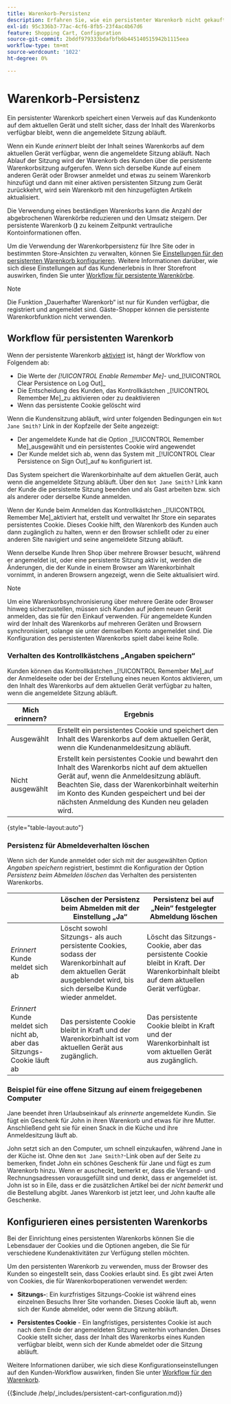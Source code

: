 ```yaml
---
title: Warenkorb-Persistenz
description: Erfahren Sie, wie ein persistenter Warenkorb nicht gekaufte Artikel im Warenkorb nachverfolgt und die Informationen für den nächsten Besuch des Kunden speichert.
exl-id: 95c336b3-77ac-4cf6-8fb5-23f4ac4b67d6
feature: Shopping Cart, Configuration
source-git-commit: 2bddf979333bdafbfb6b445140515942b1115eea
workflow-type: tm+mt
source-wordcount: '1022'
ht-degree: 0%

---
```


# Warenkorb-Persistenz

Ein persistenter Warenkorb speichert einen Verweis auf das Kundenkonto auf dem aktuellen Gerät und stellt sicher, dass der Inhalt des Warenkorbs verfügbar bleibt, wenn die angemeldete Sitzung abläuft.

Wenn ein Kunde _erinnert_ bleibt der Inhalt seines Warenkorbs auf dem aktuellen Gerät verfügbar, wenn die angemeldete Sitzung abläuft. Nach Ablauf der Sitzung wird der Warenkorb des Kunden über die persistente Warenkorbsitzung aufgerufen. Wenn sich derselbe Kunde auf einem anderen Gerät oder Browser anmeldet und etwas zu seinem Warenkorb hinzufügt und dann mit einer aktiven persistenten Sitzung zum Gerät zurückkehrt, wird sein Warenkorb mit den hinzugefügten Artikeln aktualisiert.

Die Verwendung eines beständigen Warenkorbs kann die Anzahl der abgebrochenen Warenkörbe reduzieren und den Umsatz steigern. Der persistente Warenkorb (**)** zu keinem Zeitpunkt vertrauliche Kontoinformationen offen.

Um die Verwendung der Warenkorbpersistenz für Ihre Site oder in bestimmten Store-Ansichten zu verwalten, können Sie [Einstellungen für den persistenten Warenkorb konfigurieren](#configure-a-persistent-cart). Weitere Informationen darüber, wie sich diese Einstellungen auf das Kundenerlebnis in Ihrer Storefront auswirken, finden Sie unter [Workflow für persistente Warenkörbe](#persistent-cart-workflow).

>[!NOTE]
>
>Die Funktion „Dauerhafter Warenkorb“ ist nur für Kunden verfügbar, die registriert und angemeldet sind. Gäste-Shopper können die persistente Warenkorbfunktion nicht verwenden.

## Workflow für persistenten Warenkorb

Wenn der persistente Warenkorb [aktiviert](#configure-a-persistent-cart) ist, hängt der Workflow von Folgendem ab:

- Die Werte der _[!UICONTROL Enable Remember Me]_- und_[!UICONTROL Clear Persistence on Log Out]_
- Die Entscheidung des Kunden, das Kontrollkästchen _[!UICONTROL Remember Me]_zu aktivieren oder zu deaktivieren
- Wenn das persistente Cookie gelöscht wird

Wenn die Kundensitzung abläuft, wird unter folgenden Bedingungen ein `Not Jane Smith?` Link in der Kopfzeile der Seite angezeigt:
- Der angemeldete Kunde hat die Option _[!UICONTROL Remember Me]_ausgewählt und ein persistentes Cookie wird angewendet
- Der Kunde meldet sich ab, wenn das System mit _[!UICONTROL Clear Persistence on Sign Out]_auf `No` konfiguriert ist.

Das System speichert die Warenkorbinhalte auf dem aktuellen Gerät, auch wenn die angemeldete Sitzung abläuft. Über den `Not Jane Smith?` Link kann der Kunde die persistente Sitzung beenden und als Gast arbeiten bzw. sich als anderer oder derselbe Kunde anmelden.

Wenn der Kunde beim Anmelden das Kontrollkästchen _[!UICONTROL Remember Me]_aktiviert hat, erstellt und verwaltet Ihr Store ein separates persistentes Cookie. Dieses Cookie hilft, den Warenkorb des Kunden auch dann zugänglich zu halten, wenn er den Browser schließt oder zu einer anderen Site navigiert und seine angemeldete Sitzung abläuft.

Wenn derselbe Kunde Ihren Shop über mehrere Browser besucht, während er angemeldet ist, oder eine persistente Sitzung aktiv ist, werden die Änderungen, die der Kunde in einem Browser am Warenkorbinhalt vornimmt, in anderen Browsern angezeigt, wenn die Seite aktualisiert wird.

>[!NOTE]
>
>Um eine Warenkorbsynchronisierung über mehrere Geräte oder Browser hinweg sicherzustellen, müssen sich Kunden auf jedem neuen Gerät anmelden, das sie für den Einkauf verwenden. Für angemeldete Kunden wird der Inhalt des Warenkorbs auf mehreren Geräten und Browsern synchronisiert, solange sie unter demselben Konto angemeldet sind. Die Konfiguration des persistenten Warenkorbs spielt dabei keine Rolle.

### Verhalten des Kontrollkästchens „Angaben speichern“

Kunden können das Kontrollkästchen _[!UICONTROL Remember Me]_auf der Anmeldeseite oder bei der Erstellung eines neuen Kontos aktivieren, um den Inhalt des Warenkorbs auf dem aktuellen Gerät verfügbar zu halten, wenn die angemeldete Sitzung abläuft.

| Mich erinnern? | Ergebnis |
| ------------ |  ------ |
| Ausgewählt | Erstellt ein persistentes Cookie und speichert den Inhalt des Warenkorbs auf dem aktuellen Gerät, wenn die Kundenanmeldesitzung abläuft. |
| Nicht ausgewählt | Erstellt kein persistentes Cookie und bewahrt den Inhalt des Warenkorbs nicht auf dem aktuellen Gerät auf, wenn die Anmeldesitzung abläuft. Beachten Sie, dass der Warenkorbinhalt weiterhin im Konto des Kunden gespeichert und bei der nächsten Anmeldung des Kunden neu geladen wird. |

{style="table-layout:auto"}

### Persistenz für Abmeldeverhalten löschen

Wenn sich der Kunde anmeldet oder sich mit der ausgewählten Option _Angaben speichern_ registriert, bestimmt die Konfiguration der Option _Persistenz beim Abmelden löschen_ das Verhalten des persistenten Warenkorbs.

|  | Löschen der Persistenz beim Abmelden mit der Einstellung „Ja“ | Persistenz bei auf „Nein“ festgelegter Abmeldung löschen |
| ------ | ------ | ------ |
| _Erinnert_ Kunde meldet sich ab | Löscht sowohl Sitzungs- als auch persistente Cookies, sodass der Warenkorbinhalt auf dem aktuellen Gerät ausgeblendet wird, bis sich derselbe Kunde wieder anmeldet. | Löscht das Sitzungs-Cookie, aber das persistente Cookie bleibt in Kraft. Der Warenkorbinhalt bleibt auf dem aktuellen Gerät verfügbar. |
| _Erinnert_ Kunde meldet sich nicht ab, aber das Sitzungs-Cookie läuft ab | Das persistente Cookie bleibt in Kraft und der Warenkorbinhalt ist vom aktuellen Gerät aus zugänglich. | Das persistente Cookie bleibt in Kraft und der Warenkorbinhalt ist vom aktuellen Gerät aus zugänglich. |

### Beispiel für eine offene Sitzung auf einem freigegebenen Computer

Jane beendet ihren Urlaubseinkauf als _erinnerte_ angemeldete Kundin. Sie fügt ein Geschenk für John in ihren Warenkorb und etwas für ihre Mutter. Anschließend geht sie für einen Snack in die Küche und ihre Anmeldesitzung läuft ab.

John setzt sich an den Computer, um schnell einzukaufen, während Jane in der Küche ist. Ohne den `Not Jane Smith?`-Link oben auf der Seite zu bemerken, findet John ein schönes Geschenk für Jane und fügt es zum Warenkorb hinzu. Wenn er auscheckt, bemerkt er, dass die Versand- und Rechnungsadressen vorausgefüllt sind und denkt, dass er angemeldet ist. John ist so in Eile, dass er die zusätzlichen Artikel bei der _nicht bemerkt_ und die Bestellung abgibt. Janes Warenkorb ist jetzt leer, und John kaufte alle Geschenke.

## Konfigurieren eines persistenten Warenkorbs

Bei der Einrichtung eines persistenten Warenkorbs können Sie die Lebensdauer der Cookies und die Optionen angeben, die Sie für verschiedene Kundenaktivitäten zur Verfügung stellen möchten.

Um den persistenten Warenkorb zu verwenden, muss der Browser des Kunden so eingestellt sein, dass Cookies erlaubt sind. Es gibt zwei Arten von Cookies, die für Warenkorboperationen verwendet werden:

- **Sitzungs-**: Ein kurzfristiges Sitzungs-Cookie ist während eines einzelnen Besuchs Ihrer Site vorhanden. Dieses Cookie läuft ab, wenn sich der Kunde abmeldet, oder wenn die Sitzung abläuft.

- **Persistentes Cookie** - Ein langfristiges, persistentes Cookie ist auch nach dem Ende der angemeldeten Sitzung weiterhin vorhanden. Dieses Cookie stellt sicher, dass der Inhalt des Warenkorbs eines Kunden verfügbar bleibt, wenn sich der Kunde abmeldet oder die Sitzung abläuft.

Weitere Informationen darüber, wie sich diese Konfigurationseinstellungen auf den Kunden-Workflow auswirken, finden Sie unter [Workflow für den Warenkorb](#persistent-cart-workflow).

{{$include /help/_includes/persistent-cart-configuration.md}}
